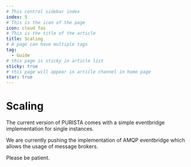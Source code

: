 ```yaml
---
# This control sidebar index
index: 5
# This is the icon of the page
icon: cloud fas
# This is the title of the article
title: Scaling
# A page can have multiple tags
tag:
  - Guide
# this page is sticky in article list
sticky: true
# this page will appear in article channel in home page
star: true
---
```


# Scaling

The current version of PURISTA comes with a simple eventbridge implementation for single instances.  

We are currently pushing the implementation of AMQP eventbridge which allows the usage of message brokers.

Please be patient.
